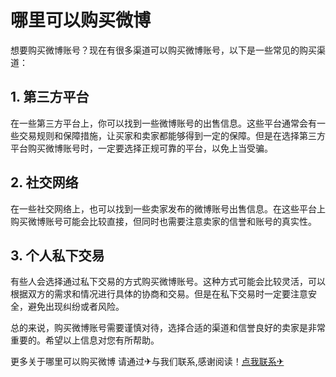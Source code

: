 # 哪里可以购买微博

想要购买微博账号？现在有很多渠道可以购买微博账号，以下是一些常见的购买渠道：

## 1. 第三方平台

在一些第三方平台上，你可以找到一些微博账号的出售信息。这些平台通常会有一些交易规则和保障措施，让买家和卖家都能够得到一定的保障。但是在选择第三方平台购买微博账号时，一定要选择正规可靠的平台，以免上当受骗。

## 2. 社交网络

在一些社交网络上，也可以找到一些卖家发布的微博账号出售信息。在这些平台上购买微博账号可能会比较直接，但同时也需要注意卖家的信誉和账号的真实性。

## 3. 个人私下交易

有些人会选择通过私下交易的方式购买微博账号。这种方式可能会比较灵活，可以根据双方的需求和情况进行具体的协商和交易。但是在私下交易时一定要注意安全，避免出现纠纷或者风险。

总的来说，购买微博账号需要谨慎对待，选择合适的渠道和信誉良好的卖家是非常重要的。希望以上信息对您有所帮助。

更多关于哪里可以购买微博 请通过✈与我们联系,感谢阅读！[点我联系✈](https://wiki.G208.com)